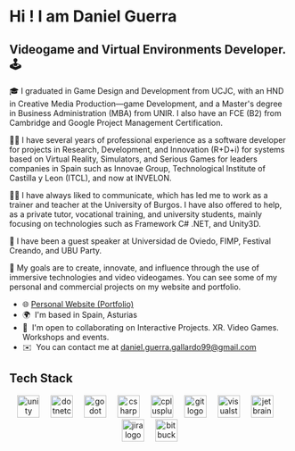 Hi ! I am Daniel Guerra
=====================================================================================================================================

Videogame and Virtual Environments Developer. 🕹️
--------------

🎓 I graduated in Game Design and Development from UCJC, with an HND in Creative Media Production—game Development, and a Master's degree in Business Administration (MBA) from UNIR. I also have an FCE (B2) from Cambridge and Google Project Management Certification.

🧑‍💻 I have several years of professional experience as a software developer for projects in Research, Development, and Innovation (R+D+i) for systems based on Virtual Reality, Simulators, and Serious Games for leaders companies in Spain such as Innovae Group, Technological Institute of Castilla y Leon (ITCL), and now at INVELON.

🧑‍🏫 I have always liked to communicate, which has led me to work as a trainer and teacher at the University of Burgos. I have also offered to help, as a private tutor, vocational training, and university students, mainly focusing on technologies such as Framework C# .NET, and Unity3D.

📣 I have been a guest speaker at Universidad de Oviedo, FIMP, Festival Creando, and UBU Party.

🎯 My goals are to create, innovate, and influence through the use of immersive technologies and video videogames. You can see some of my personal and commercial projects on my website and portfolio.

*   🌐  [Personal Website (Portfolio)](https://dakkuadev.github.io/personal-website/index.html)
*   🌍  I'm based in Spain, Asturias
*   🤝  I'm open to collaborating on Interactive Projects. XR. Video Games. Workshops and events.
*   ✉️  You can contact me at [daniel.guerra.gallardo99@gmail.com](mailto:daniel.guerra.gallardo99@gmail.com)

  Tech Stack
--------------

  <div align="center">
  <img src="https://cdn.jsdelivr.net/gh/devicons/devicon/icons/unity/unity-original.svg" height="40" alt="unity logo"  />
  <img width="12" />
  <img src="https://cdn.jsdelivr.net/gh/devicons/devicon/icons/dotnetcore/dotnetcore-original.svg" height="40" alt="dotnetcore logo"  />
  <img width="12" />
  <img src="https://cdn.jsdelivr.net/gh/devicons/devicon/icons/godot/godot-original.svg" height="40" alt="godot logo"  />
  <img width="12" />
  <img src="https://cdn.jsdelivr.net/gh/devicons/devicon/icons/csharp/csharp-original.svg" height="40" alt="csharp logo"  />
  <img width="12" />
  <img src="https://cdn.jsdelivr.net/gh/devicons/devicon/icons/cplusplus/cplusplus-original.svg" height="40" alt="cplusplus logo"  />
  <img width="12" />
  <img src="https://cdn.jsdelivr.net/gh/devicons/devicon/icons/git/git-original.svg" height="40" alt="git logo"  />
  <img width="12" />
  <img src="https://cdn.jsdelivr.net/gh/devicons/devicon/icons/visualstudio/visualstudio-plain.svg" height="40" alt="visualstudio logo"  />
  <img width="12" />
  <img src="https://cdn.jsdelivr.net/gh/devicons/devicon/icons/jetbrains/jetbrains-original.svg" height="40" alt="jetbrains logo"  />
  <img width="12" />
  <img src="https://cdn.jsdelivr.net/gh/devicons/devicon/icons/jira/jira-original.svg" height="40" alt="jira logo"  />
  <img width="12" />
  <img src="https://cdn.jsdelivr.net/gh/devicons/devicon/icons/bitbucket/bitbucket-original.svg" height="40" alt="bitbucket logo"  />
</div>

